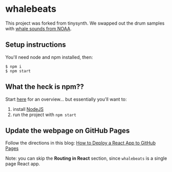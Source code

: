 # whalebeats

This project was forked from tinysynth. We swapped out the drum samples with [whale sounds from NOAA](https://www.fisheries.noaa.gov/national/science-data/sounds-ocean).

## Setup instructions

You'll need node and npm installed, then:

```
$ npm i
$ npm start
```

## What the heck is npm??

Start [here](https://youtu.be/0twjvW0c1r0) for an overview... but essentially you'll want to:  

1. install [NodeJS](https://nodejs.org)
2. run the project with `npm start`

## Update the webpage on GitHub Pages

Follow the directions in this blog:
[How to Deploy a React App to GitHub Pages](https://www.freecodecamp.org/news/deploy-a-react-app-to-github-pages/)

Note: you can skip the **Routing in React** section, since `whalebeats` is a single page React app.